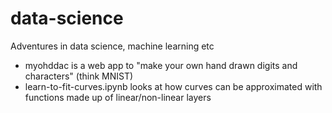 # data-science
Adventures in data science, machine learning etc

- myohddac is a web app to "make your own hand drawn digits and characters" (think MNIST)
- learn-to-fit-curves.ipynb looks at how curves can be approximated with functions made up of linear/non-linear layers
